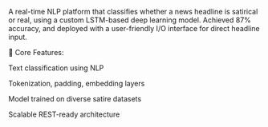 
A real-time NLP platform that classifies whether a news headline is satirical or real, using a custom LSTM-based deep learning model. Achieved 87% accuracy, and deployed with a user-friendly I/O interface for direct headline input.

🧠 Core Features:

Text classification using NLP

Tokenization, padding, embedding layers

Model trained on diverse satire datasets

Scalable REST-ready architecture
